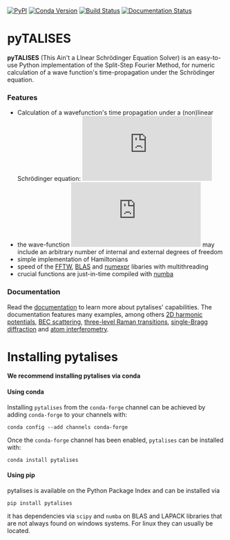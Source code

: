 [![PyPI](https://img.shields.io/pypi/v/pytalises?color=blue)](https://pypi.org/project/pytalises/)
[![Conda Version](https://img.shields.io/conda/vn/conda-forge/pytalises?color=blue&label=conda-forge)](https://anaconda.org/conda-forge/pytalises)
[![Build Status](https://travis-ci.com/savowe/pytalises.svg?token=nZF2LbDmAxqpxqs5m7HE&branch=master)](https://travis-ci.com/savowe/pytalises)
[![Documentation Status](https://readthedocs.org/projects/pytalises/badge/?version=latest)](https://pytalises.readthedocs.io/en/latest/?badge=latest)
# pyTALISES

**pyTALISES** (This Ain't a LInear Schrödinger Equation Solver) is an easy-to-use Python implementation of the Split-Step Fourier Method, for numeric calculation of a wave function's time-propagation under the Schrödinger equation.

### Features
- Calculation of a wavefunction's time propagation under a (non)linear Schrödinger equation: ![](https://latex.codecogs.com/png.latex?%5Cdpi%7B120%7D%20i%5Chbar%20%5Cfrac%7B%5Cpartial%7D%7B%5Cpartial%20t%7D%20%5CPsi%20%28%5Cvec%7Br%7D%2C%20t%29%20%3D%20%5CBig%5BV%28%5CPsi%2C%5Cvec%7Br%7D%2C%20t%29%20&plus;%20%5Cfrac%7B%5Chbar%5E2%7D%7B2m%7D%5Cnabla%5E2%20%5CBig%5D%20%5CPsi%20%28%5Cvec%7Br%7D%2C%20t%29)
- the wave-function ![](https://latex.codecogs.com/gif.latex?%5Cdpi%7B100%7D%20%5CPsi) may include an arbitrary number of internal and external degrees of freedom
- simple implementation of Hamiltonians
- speed of the [FFTW](https://pypi.org/project/pyFFTW/), [BLAS](https://www.netlib.org/blas/) and [numexpr](https://numexpr.readthedocs.io/en/latest/) libaries with multithreading
- crucial functions are just-in-time compiled with [numba](https://numba.readthedocs.io/en/stable/)

### Documentation
Read the [documentation](https://pytalises.readthedocs.io/en/latest/) to learn more about pytalises' capabilities.
The documentation features many examples, among others
[2D harmonic potentials](https://pytalises.readthedocs.io/en/latest/examples.html#2D-harmonic-potential), 
[BEC scattering](https://pytalises.readthedocs.io/en/latest/examples.html#Nonlinear-interactions-between-internal-states), 
[three-level Raman transitions](https://pytalises.readthedocs.io/en/latest/additional_examples.html#Three-level-Raman-transitions), 
[single-Bragg diffraction](https://pytalises.readthedocs.io/en/latest/additional_examples.html#Single-Bragg-diffraction) 
and
[atom interferometry](https://pytalises.readthedocs.io/en/latest/additional_examples.html#Light-pulse-atom-interferometry-with-single-Bragg-diffraction).



Installing pytalises
====================
**We recommend installing pytalises via conda**

#### Using conda

Installing `pytalises` from the `conda-forge` channel can be achieved by adding `conda-forge` to your channels with:

```
conda config --add channels conda-forge
```

Once the `conda-forge` channel has been enabled, `pytalises` can be installed with:

```
conda install pytalises
```


#### Using pip

pytalises is available on the Python Package Index and can be installed via

```
pip install pytalises
```

it has dependencies via `scipy` and `numba` on BLAS and LAPACK libraries that are not always found on windows systems. For linux they can usually be located.
